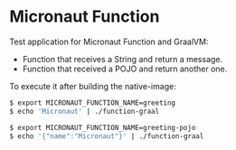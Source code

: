 # Micronaut Function #

Test application for Micronaut Function and GraalVM:

- Function that receives a String and return a message.
- Function that received a POJO and return another one.

To execute it after building the native-image:
```bash
$ export MICRONAUT_FUNCTION_NAME=greeting
$ echo 'Micronaut' | ./function-graal

$ export MICRONAUT_FUNCTION_NAME=greeting-pojo
$ echo '{"name":"Micronaut"}' | ./function-graal
```
